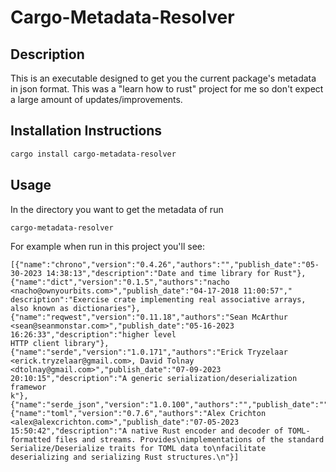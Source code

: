 # Cargo-Metadata-Resolver

## Description
This is an executable designed to get you the current package's metadata in json format. This was a "learn how to rust" project for me so don't expect a large amount of updates/improvements.

## Installation Instructions
```bash
cargo install cargo-metadata-resolver
```

## Usage
In the directory you want to get the metadata of run
```bash
cargo-metadata-resolver
```
For example when run in this project you'll see:
```
[{"name":"chrono","version":"0.4.26","authors":"","publish_date":"05-30-2023 14:38:13","description":"Date and time library for Rust"},{"name":"dict","version":"0.1.5","authors":"nacho <nacho@ownyourbits.com>","publish_date":"04-17-2018 11:00:57","
description":"Exercise crate implementing real associative arrays, also known as dictionaries"},{"name":"reqwest","version":"0.11.18","authors":"Sean McArthur <sean@seanmonstar.com>","publish_date":"05-16-2023 16:26:33","description":"higher level 
HTTP client library"},{"name":"serde","version":"1.0.171","authors":"Erick Tryzelaar <erick.tryzelaar@gmail.com>, David Tolnay <dtolnay@gmail.com>","publish_date":"07-09-2023 20:10:15","description":"A generic serialization/deserialization framewor
k"},{"name":"serde_json","version":"1.0.100","authors":"","publish_date":"","description":""},{"name":"toml","version":"0.7.6","authors":"Alex Crichton <alex@alexcrichton.com>","publish_date":"07-05-2023 15:50:42","description":"A native Rust encoder and decoder of TOML-formatted files and streams. Provides\nimplementations of the standard Serialize/Deserialize traits for TOML data to\nfacilitate deserializing and serializing Rust structures.\n"}]
```

